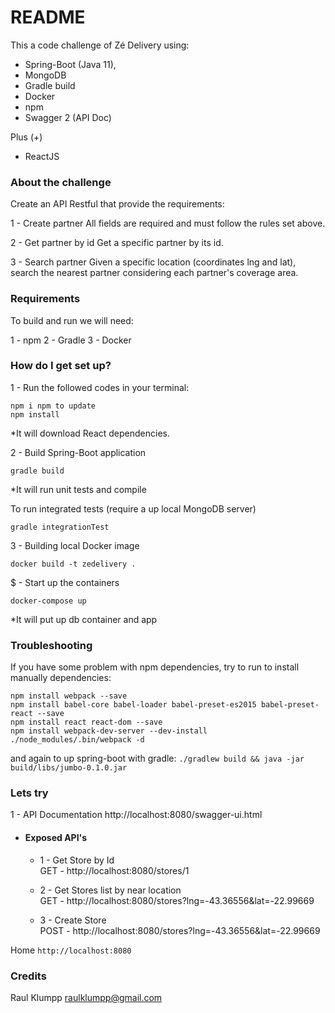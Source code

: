 # README #

This a code challenge of Zé Delivery using:

- Spring-Boot (Java 11), 
- MongoDB
- Gradle build
- Docker
- npm
- Swagger 2 (API Doc)

Plus (+)

- ReactJS 

### About the challenge ###

Create an API Restful that provide the requirements: 

1 - Create partner
All fields are required and must follow the rules set above.
    
2 - Get partner by id
Get a specific partner by its id.

3 - Search partner
Given a specific location (coordinates lng and lat), search the nearest partner considering each partner's coverage area.

### Requirements ###

To build and run we will need:

1 - npm
2 - Gradle
3 - Docker

### How do I get set up? ###

1 - Run the followed codes in your terminal:
```
npm i npm to update
npm install
```
*It will download React dependencies.

2 - Build Spring-Boot application
```
gradle build
```
*It will run unit tests and compile

To run integrated tests (require a up local MongoDB server)
```
gradle integrationTest
```

3 - Building local Docker image
```
docker build -t zedelivery .
```

$ - Start up the containers
```
docker-compose up
```
*It will put up db container and app

### Troubleshooting ###

If you have some problem with npm dependencies, try to run to install manually dependencies:
```
npm install webpack --save
npm install babel-core babel-loader babel-preset-es2015 babel-preset-react --save
npm install react react-dom --save
npm install webpack-dev-server --dev-install
./node_modules/.bin/webpack -d
```
and again to up spring-boot with gradle:
`./gradlew build && java -jar build/libs/jumbo-0.1.0.jar`

### Lets try ###

1 - API Documentation
http://localhost:8080/swagger-ui.html

- #### Exposed API's ###

  - 1 - Get Store by Id<br />
GET - http://localhost:8080/stores/1

  - 2 - Get Stores list by near location<br />
GET - http://localhost:8080/stores?lng=-43.36556&lat=-22.99669

  - 3 - Create Store<br />
POST - http://localhost:8080/stores?lng=-43.36556&lat=-22.99669

Home
`http://localhost:8080`

### Credits ###

Raul Klumpp <raulklumpp@gmail.com>
